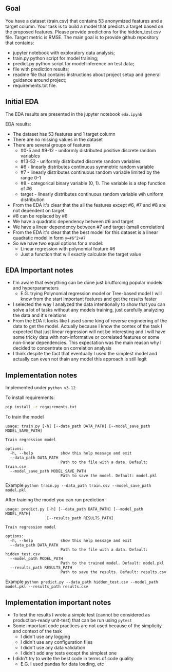 ## Goal

You have a dataset (train.csv) that contains 53 anonymized features and a target column. Your task is to build a model
that predicts a target based on the proposed features. Please provide predictions for the hidden_test.csv file. Target
metric is RMSE. The main goal is to provide github repository that contains:

- jupyter notebook with exploratory data analysis;
- train.py python script for model training;
- predict.py python script for model inference on test data;
- file with prediction results;
- readme file that contains instructions about project setup and general guidance
  around project;
- requirements.txt file.

## Initial EDA

The EDA results are presented in the jupyter notebook `eda.ipynb`

EDA results:

- The dataset has 53 features and 1 target column
- There are no missing values in the dataset
- There are several groups of features
    - #0-5 and #9-12 - uniformly distributed positive discrete random variables
    - #13-52 - uniformly distributed discrete random variables
    - #6 - linearly distributes continuous symmetric random variable
    - #7 - linearly distributes continuous random variable limited by the range 0-1
    - #8 - categorical binary variable (0, 1). The variable is a step function of #6
    - target - linearly distributes continuous random variable wih uniform distribution
- From the EDA it's clear that the all the features except #6, #7 and #8 are not dependent on target
- #8 can be replaced by #6
- We have a quadratic dependency between #6 and target
- We have a linear dependency between #7 and target (small correlation)
- From the EDA it's clear that the best model for this dataset is a linear quadratic model in form `y=#6^2+#7`
- So we have two equal options for a model:
    - Linear regression with polynomial feature #6
    - Just a function that will exactly calculate the target value

## EDA Important notes

- I'm aware that everything can be done just brutforcing popular models and hyperparameters
    - E.G. trying Polynomial regression model or Tree-based model I will know from the start important features and get
      the results faster
- I selected the way I analyzed the data intentionally to show that you can solve a lot of tasks without any models
  training, just carefully analyzing the data and it's relations
- From the EDA it looks like I used some king of reverse engineering of the data to get the model. Actually because I
  know the contex of the task I expected that just linear regression will not be interesting and I will have some tricky
  data with non-informative or correlated features or some non-linear dependencies. This expectation was the main reason
  why I decided to concentrate on correlation analysis
- I think despite the fact that eventually I used the simplest model and actually can even not thain any model this
  approach is still legit

## Implementation notes

Implemented under `python v3.12`

To install requirements:

```bash
pip install -r requirements.txt
```

To train the model

```
usage: train.py [-h] [--data_path DATA_PATH] [--model_save_path MODEL_SAVE_PATH]

Train regression model

options:
  -h, --help            show this help message and exit
  --data_path DATA_PATH
                        Path to the file with a data. Default: train.csv
  --model_save_path MODEL_SAVE_PATH
                        Path to save the model. Default: model.pkl
```

Example `python train.py --data_path train.csv --model_save_path model.pkl`

After training the model you can run prediction

```
usage: predict.py [-h] [--data_path DATA_PATH] [--model_path MODEL_PATH]
                  [--results_path RESULTS_PATH]

Train regression model

options:
  -h, --help            show this help message and exit
  --data_path DATA_PATH
                        Path to the file with a data. Default: hidden_test.csv
  --model_path MODEL_PATH
                        Path to the trained model. Default: model.pkl
  --results_path RESULTS_PATH
                        Path to save the results. Default: results.csv

```

Example `python predict.py --data_path hidden_test.csv --model_path model.pkl --results_path results.csv`

## Implementation important notes

- To test the results I wrote a simple test (cannot be considered as production-ready unit-test) that can be run
  using `pytest`
- Some important code practices are not used because of the simplicity and context of the task
    - I didn't use any logging
    - I didn't use any configuration files
    - I didn't use any data validation
    - I didn't add any tests except the simplest one
- I didn't try to write the best code in terms of code quality
    - E.G. I used pandas for data loading, etc
